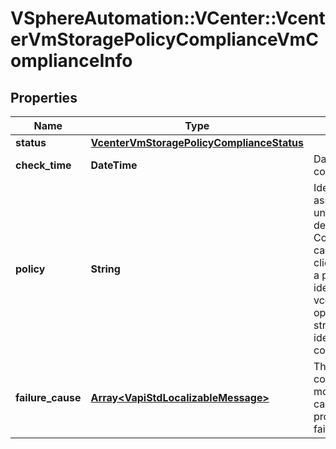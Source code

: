 # VSphereAutomation::VCenter::VcenterVmStoragePolicyComplianceVmComplianceInfo

## Properties
Name | Type | Description | Notes
------------ | ------------- | ------------- | -------------
**status** | [**VcenterVmStoragePolicyComplianceStatus**](VcenterVmStoragePolicyComplianceStatus.md) |  | [optional] 
**check_time** | **DateTime** | Date and time of the most recent compliance check. | [optional] 
**policy** | **String** | Identifier of the storage policy associated with the virtual machine. If unset SPBM is unable to retrieve or determine the associated policy, Compliance.VmComplianceInfo.failure-cause is set in such casses. When clients pass a value of this structure as a parameter, the field must be an identifier for the resource type: vcenter.StoragePolicy. When operations return a value of this structure as a result, the field will be an identifier for the resource type: com.vmware.vcenter.StoragePolicy. | [optional] 
**failure_cause** | [**Array&lt;VapiStdLocalizableMessage&gt;**](VapiStdLocalizableMessage.md) | The exception that caused the compliance check to fail. There can be more than one cause, since a policy can contain capabilities from multiple providers. If empty, it implies no failures while retrieving compliance. | [optional] 


